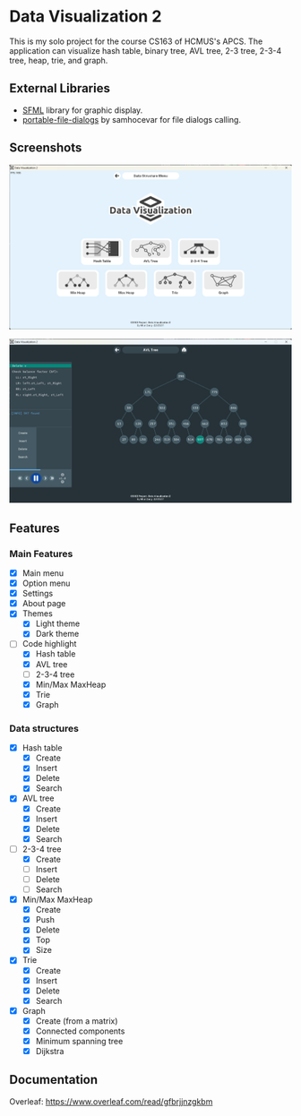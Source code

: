 # Data Visualization 2
This is my solo project for the course CS163 of HCMUS's APCS. The application can visualize hash table, binary tree, 
AVL tree, 2-3 tree, 2-3-4 tree, heap, trie, and graph.

## External Libraries
- [SFML](https://github.com/SFML/SFML) library for graphic display.
- [portable-file-dialogs](https://github.com/samhocevar/portable-file-dialogs) by samhocevar for file dialogs calling.

## Screenshots

![Option Menu](demo1.png)

![Visualize State](demo2.png)

## Features

### Main Features
- [x] Main menu
- [x] Option menu
- [x] Settings 
- [x] About page
- [x] Themes
  - [x] Light theme
  - [x] Dark theme
- [ ] Code highlight
  - [x] Hash table
  - [x] AVL tree
  - [ ] 2-3-4 tree
  - [x] Min/Max MaxHeap
  - [x] Trie
  - [x] Graph

### Data structures

- [x] Hash table
  - [x] Create
  - [x] Insert
  - [x] Delete
  - [x] Search
- [x] AVL tree
  - [x] Create
  - [x] Insert
  - [x] Delete
  - [x] Search
- [ ] 2-3-4 tree
  - [x] Create
  - [ ] Insert
  - [ ] Delete
  - [ ] Search
- [x] Min/Max MaxHeap
  - [x] Create
  - [x] Push
  - [x] Delete
  - [x] Top
  - [x] Size
- [x] Trie
  - [x] Create
  - [x] Insert
  - [x] Delete
  - [x] Search
- [x] Graph
  - [x] Create (from a matrix)
  - [x] Connected components
  - [x] Minimum spanning tree
  - [x] Dijkstra

## Documentation
Overleaf: https://www.overleaf.com/read/gfbrjjnzgkbm


